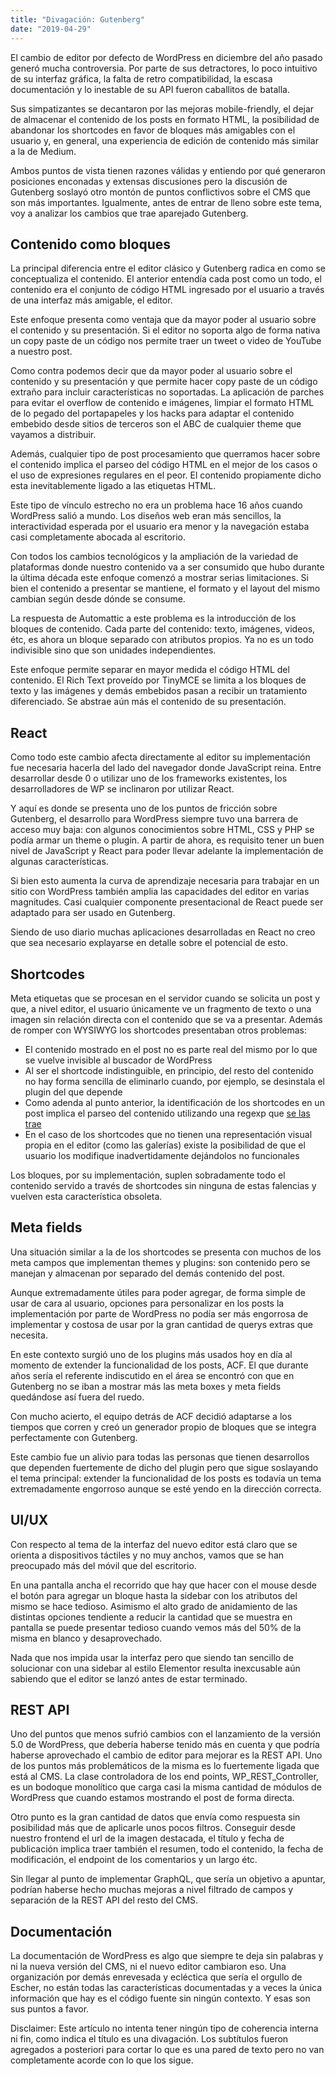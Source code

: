 ```yaml
---
title: "Divagación: Gutenberg"
date: "2019-04-29"
---
```


El cambio de editor por defecto de WordPress en diciembre del año pasado generó mucha controversia. Por parte de sus detractores, lo poco intuitivo de su interfaz gráfica, la falta de retro compatibilidad, la escasa documentación y lo inestable de su API fueron caballitos de batalla.

Sus simpatizantes se decantaron por las mejoras mobile-friendly, el dejar de almacenar el contenido de los posts en formato HTML, la posibilidad de abandonar los shortcodes en favor de bloques más amigables con el usuario y, en general, una experiencia de edición de contenido más similar a la de Medium.

Ambos puntos de vista tienen razones válidas y entiendo por qué generaron posiciones enconadas y extensas discusiones pero la discusión de Gutenberg soslayó otro montón de puntos conflictivos sobre el CMS que son más importantes. Igualmente, antes de entrar de lleno sobre este tema, voy a analizar los cambios que trae aparejado Gutenberg.

## Contenido como bloques

La principal diferencia entre el editor clásico y Gutenberg radica en como se conceptualiza el contenido. El anterior entendía cada post como un todo, el contenido era el conjunto de código HTML ingresado por el usuario a través de una interfaz más amigable, el editor.

Este enfoque presenta como ventaja que da mayor poder al usuario sobre el contenido y su presentación. Si el editor no soporta algo de forma nativa un copy paste de un código nos permite traer un tweet o video de YouTube a nuestro post.

Como contra podemos decir que da mayor poder al usuario sobre el contenido y su presentación y que permite hacer copy paste de un código extraño para incluir características no soportadas. La aplicación de parches para evitar el overflow de contenido e imágenes, limpiar el formato HTML de lo pegado del portapapeles y los hacks para adaptar el contenido embebido desde sitios de terceros son el ABC de cualquier theme que vayamos a distribuir.

Además, cualquier tipo de post procesamiento que querramos hacer sobre el contenido implica el parseo del código HTML en el mejor de los casos o el uso de expresiones regulares en el peor. El contenido propiamente dicho esta inevitablemente ligado a las etiquetas HTML.

Este tipo de vínculo estrecho no era un problema hace 16 años cuando WordPress salió a mundo. Los diseños web eran más sencillos, la interactividad esperada por el usuario era menor y la navegación estaba casi completamente abocada al escritorio.

Con todos los cambios tecnológicos y la ampliación de la variedad de plataformas donde nuestro contenido va a ser consumido que hubo durante la última década este enfoque comenzó a mostrar serias limitaciones. Si bien el contenido a presentar se mantiene, el formato y el layout del mismo cambian según desde dónde se consume.

La respuesta de Automattic a este problema es la introducción de los bloques de contenido. Cada parte del contenido: texto, imágenes, videos, étc, es ahora un bloque separado con atributos propios. Ya no es un todo indivisible sino que son unidades independientes.

Este enfoque permite separar en mayor medida el código HTML del contenido. El Rich Text proveído por TinyMCE se limita a los bloques de texto y las imágenes y demás embebidos pasan a recibir un tratamiento diferenciado. Se abstrae aún más el contenido de su presentación.

## React

Como todo este cambio afecta directamente al editor su implementación fue necesaria hacerla del lado del navegador donde JavaScript reina. Entre desarrollar desde 0 o utilizar uno de los frameworks existentes, los desarrolladores de WP se inclinaron por utilizar React.

Y aquí es donde se presenta uno de los puntos de fricción sobre Gutenberg, el desarrollo para WordPress siempre tuvo una barrera de acceso muy baja: con algunos conocimientos sobre HTML, CSS y PHP se podía armar un theme o plugin. A partir de ahora, es requisito tener un buen nivel de JavaScript y React para poder llevar adelante la implementación de algunas características.

Si bien esto aumenta la curva de aprendizaje necesaria para trabajar en un sitio con WordPress también amplia las capacidades del editor en varias magnitudes. Casi cualquier componente presentacional de React puede ser adaptado para ser usado en Gutenberg.

Siendo de uso diario muchas aplicaciones desarrolladas en React no creo que sea necesario explayarse en detalle sobre el potencial de esto.

## Shortcodes

Meta etiquetas que se procesan en el servidor cuando se solicita un post y que, a nivel editor, el usuario únicamente ve un fragmento de texto o una imagen sin relación directa con el contenido que se va a presentar. Además de romper con WYSIWYG los shortcodes presentaban otros problemas:

- El contenido mostrado en el post no es parte real del mismo por lo que se vuelve invisible al buscador de WordPress
- Al ser el shortcode indistinguible, en principio, del resto del contenido no hay forma sencilla de eliminarlo cuando, por ejemplo, se desinstala el plugin del que depende
- Como adenda al punto anterior, la identificación de los shortcodes en un post implica el parseo del contenido utilizando una regexp que [se las trae](https://core.trac.wordpress.org/browser/trunk/src/wp-includes/shortcodes.php#L242)
- En el caso de los shortcodes que no tienen una representación visual propia en el editor (como las galerías) existe la posibilidad de que el usuario los modifique inadvertidamente dejándolos no funcionales

Los bloques, por su implementación, suplen sobradamente todo el contenido servido a través de shortcodes sin ninguna de estas falencias y vuelven esta característica obsoleta.

## Meta fields

Una situación similar a la de los shortcodes se presenta con muchos de los meta campos que implementan themes y plugins: son contenido pero se manejan y almacenan por separado del demás contenido del post.

Aunque extremadamente útiles para poder agregar, de forma simple de usar de cara al usuario, opciones para personalizar en los posts la implementación por parte de WordPress no podía ser más engorrosa de implementar y costosa de usar por la gran cantidad de querys extras que necesita.

En este contexto surgió uno de los plugins más usados hoy en día al momento de extender la funcionalidad de los posts, ACF. El que durante años sería el referente indiscutido en el área se encontró con que en Gutenberg no se iban a mostrar más las meta boxes y meta fields quedándose así fuera del ruedo.

Con mucho acierto, el equipo detrás de ACF decidió adaptarse a los tiempos que corren y creó un generador propio de bloques que se integra perfectamente con Gutenberg.

Este cambio fue un alivio para todas las personas que tienen desarrollos que dependen fuertemente de dicho del plugin pero que sigue soslayando el tema principal: extender la funcionalidad de los posts es todavía un tema extremadamente engorroso aunque se esté yendo en la dirección correcta.

## UI/UX

Con respecto al tema de la interfaz del nuevo editor está claro que se orienta a dispositivos táctiles y no muy anchos, vamos que se han preocupado más del móvil que del escritorio.

En una pantalla ancha el recorrido que hay que hacer con el mouse desde el botón para agregar un bloque hasta la sidebar con los atributos del mismo se hace tedioso. Asimismo el alto grado de anidamiento de las distintas opciones tendiente a reducir la cantidad que se muestra en pantalla se puede presentar tedioso cuando vemos más del 50% de la misma en blanco y desaprovechado.

Nada que nos impida usar la interfaz pero que siendo tan sencillo de solucionar con una sidebar al estilo Elementor resulta inexcusable aún sabiendo que el editor se lanzó antes de estar terminado.

## REST API

Uno del puntos que menos sufrió cambios con el lanzamiento de la versión 5.0 de WordPress, que debería haberse tenido más en cuenta y que podría haberse aprovechado el cambio de editor para mejorar es la REST API. Uno de los puntos más problemáticos de la misma es lo fuertemente ligada que está al CMS. La clase controladora de los end points, WP\_REST\_Controller, es un bodoque monolítico que carga casi la misma cantidad de módulos de WordPress que cuando estamos mostrando el post de forma directa.

Otro punto es la gran cantidad de datos que envía como respuesta sin posibilidad más que de aplicarle unos pocos filtros. Conseguir desde nuestro frontend el url de la imagen destacada, el título y fecha de publicación implica traer también el resumen, todo el contenido, la fecha de modificación, el endpoint de los comentarios y un largo étc.

Sin llegar al punto de implementar GraphQL, que sería un objetivo a apuntar, podrían haberse hecho muchas mejoras a nivel filtrado de campos y separación de la REST API del resto del CMS.

## Documentación

La documentación de WordPress es algo que siempre te deja sin palabras y ni la nueva versión del CMS, ni el nuevo editor cambiaron eso. Una organización por demás enrevesada y ecléctica que sería el orgullo de Escher, no están todas las características documentadas y a veces la única información que hay es el código fuente sin ningún contexto. Y esas son sus puntos a favor.

Disclaimer: Este artículo no intenta tener ningún tipo de coherencia interna ni fin, como indica el título es una divagación. Los subtítulos fueron agregados a posteriori para cortar lo que es una pared de texto pero no van completamente acorde con lo que los sigue.
